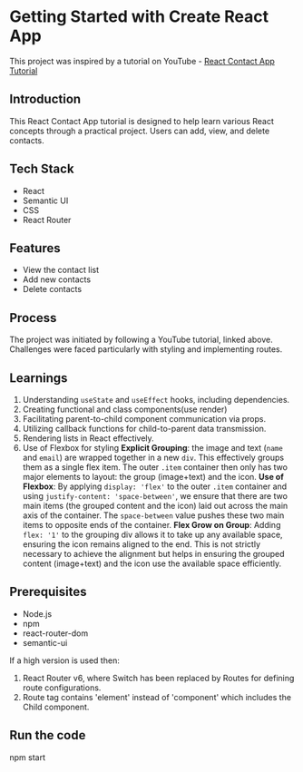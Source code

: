 # Getting Started with Create React App

This project was inspired by a tutorial on YouTube - [React Contact App Tutorial](https://www.youtube.com/watch?v=0riHps91AzE)

## Introduction

This React Contact App tutorial is designed to help learn various React concepts through a practical project. Users can add, view, and delete contacts.

## Tech Stack

- React
- Semantic UI
- CSS
- React Router

## Features

- View the contact list
- Add new contacts
- Delete contacts

## Process

The project was initiated by following a YouTube tutorial, linked above. Challenges were faced particularly with styling and implementing routes.

## Learnings

1. Understanding `useState` and `useEffect` hooks, including dependencies.
2. Creating functional and class components(use render)
3. Facilitating parent-to-child component communication via props.
4. Utilizing callback functions for child-to-parent data transmission.
5. Rendering lists in React effectively.
6. Use of Flexbox for styling
**Explicit Grouping**: the image and text (`name` and `email`) are wrapped together in a new `div`. This effectively groups them as a single flex item. The outer `.item` container then only has two major elements to layout: the group (image+text) and the icon.
**Use of Flexbox**: By applying `display: 'flex'` to the outer `.item` container and using `justify-content: 'space-between'`, we ensure that there are two main items (the grouped content and the icon) laid out across the main axis of the container. The `space-between` value pushes these two main items to opposite ends of the container.
**Flex Grow on Group**: Adding `flex: '1'` to the grouping div allows it to take up any available space, ensuring the icon remains aligned to the end. This is not strictly necessary to achieve the alignment but helps in ensuring the grouped content (image+text) and the icon use the available space efficiently.

## Prerequisites

- Node.js
- npm
- react-router-dom
- semantic-ui

If a high version is used then:
1. React Router v6, where Switch has been replaced by Routes for defining route configurations.
2. Route tag contains 'element' instead of 'component' which includes the Child component.
   


## Run the code
npm start 
